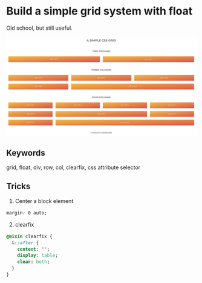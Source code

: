 # Build a simple grid system with float

Old school, but still useful.

![Project Thumbnail](thumbnail.jpg)

## Keywords

grid, float, div, row, col, clearfix, css attribute selector

## Tricks

1. Center a block element

```css
margin: 0 auto;
```

2. clearfix

```sass
@mixin clearfix {
  &::after {
    content: "";
    display: table;
    clear: both;
  }
}
```
